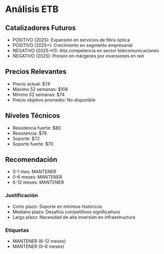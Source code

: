 # Análisis ETB

## Catalizadores Futuros
- POSITIVO (2025): Expansión en servicios de fibra óptica
- POSITIVO (2025+): Crecimiento en segmento empresarial
- NEGATIVO (2025-H1): Alta competencia en sector telecomunicaciones
- NEGATIVO (2025): Presión en márgenes por inversiones en red

## Precios Relevantes
- Precio actual: $74
- Máximo 52 semanas: $106
- Mínimo 52 semanas: $74
- Precio objetivo promedio: No disponible

## Niveles Técnicos
- Resistencia fuerte: $80
- Resistencia: $76
- Soporte: $72
- Soporte fuerte: $70

## Recomendación
- 0-1 mes: MANTENER
- 0-6 meses: MANTENER
- 6-12 meses: MANTENER

### Justificación
- Corto plazo: Soporte en mínimos históricos
- Mediano plazo: Desafíos competitivos significativos
- Largo plazo: Necesidad de alta inversión en infraestructura

### Etiquetas
- MANTENER (6-12 meses)
- MANTENER (0-6 meses)
